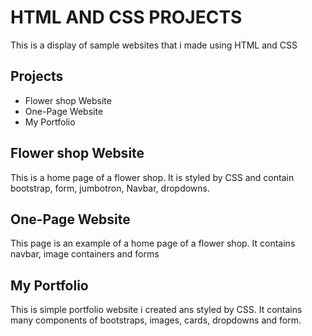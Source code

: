 # HTML AND CSS PROJECTS

This is a display of sample websites that i made using HTML and CSS

## Projects
- Flower shop Website
- One-Page Website
- My Portfolio

## Flower shop Website

This is a home page of a flower shop. It is styled by CSS and contain bootstrap, form, jumbotron, Navbar, dropdowns.

## One-Page Website

This page is an example of a home page of a flower shop. It contains navbar, image containers and forms

## My Portfolio

This is simple portfolio website i created ans styled by CSS. It contains many components of bootstraps, images, cards, dropdowns and form.


